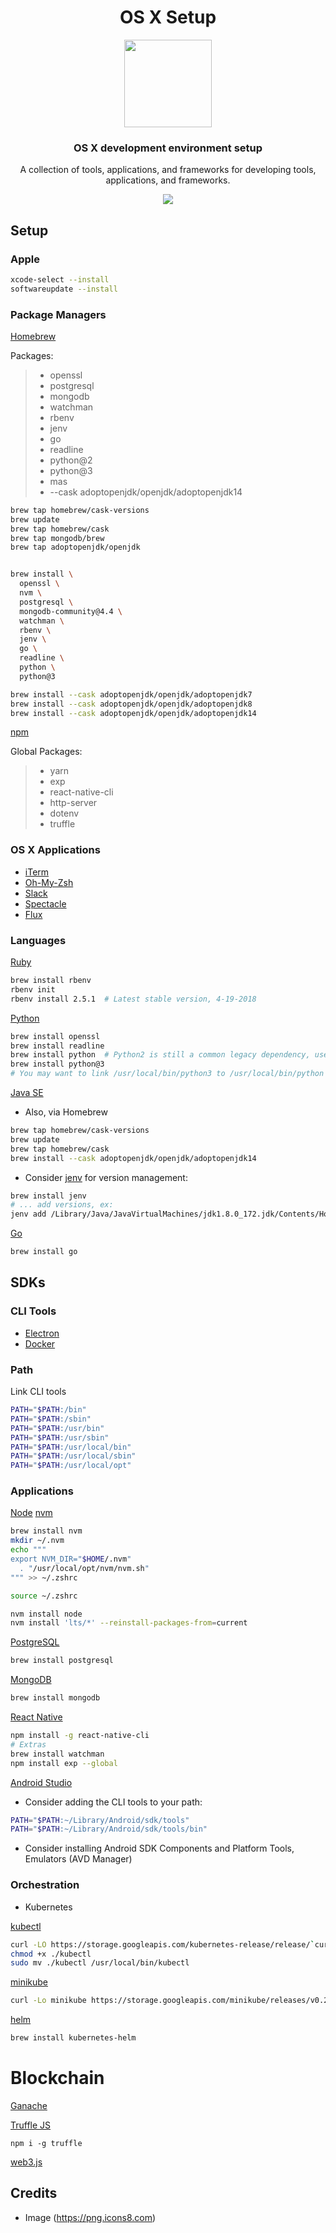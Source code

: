 <h1 align="center">OS X Setup</h1>

<p align="center" >
	<img src="https://png.icons8.com/ios/1600/mac-os-filled.png" width="140px" />
</p>

<h3 align="center">
	OS X development environment setup
</h3>

<p align="center">
  A collection of tools, applications, and frameworks for developing tools, applications, and frameworks.
</p>

<p align="center">
  <a href="https://github.com/srslafazan/osx-setup/blob/master/license">
		<img src="https://img.shields.io/badge/license-MIT-blue.svg?style=flat">
  </a>
</p>


## Setup

### Apple


```bash
xcode-select --install
softwareupdate --install
```

### Package Managers

[Homebrew](https://brew.sh/)

Packages:
> - openssl
> - postgresql
> - mongodb
> - watchman
> - rbenv
> - jenv
> - go
> - readline
> - python@2
> - python@3
> - mas
> - --cask adoptopenjdk/openjdk/adoptopenjdk14


```bash
brew tap homebrew/cask-versions
brew update
brew tap homebrew/cask
brew tap mongodb/brew
brew tap adoptopenjdk/openjdk


brew install \
  openssl \
  nvm \
  postgresql \
  mongodb-community@4.4 \
  watchman \
  rbenv \
  jenv \
  go \
  readline \
  python \
  python@3

brew install --cask adoptopenjdk/openjdk/adoptopenjdk7
brew install --cask adoptopenjdk/openjdk/adoptopenjdk8
brew install --cask adoptopenjdk/openjdk/adoptopenjdk14

```

[npm](https://www.npmjs.com/)

Global Packages:
> - yarn
> - exp
> - react-native-cli
> - http-server
> - dotenv
> - truffle


### OS X Applications

- [iTerm](https://www.iterm2.com/)
- [Oh-My-Zsh](http://ohmyz.sh/)
- [Slack](https://itunes.apple.com/us/app/slack/id803453959?mt=12)
- [Spectacle](https://www.spectacleapp.com/)
- [Flux](https://justgetflux.com/)

### Languages

[Ruby](https://www.ruby-lang.org/)
```bash
brew install rbenv
rbenv init
rbenv install 2.5.1  # Latest stable version, 4-19-2018
```

[Python](https://www.python.org/)
```bash
brew install openssl
brew install readline
brew install python  # Python2 is still a common legacy dependency, used in enterprise production apps, etc.
brew install python@3
# You may want to link /usr/local/bin/python3 to /usr/local/bin/python
```

[Java SE](http://www.oracle.com/technetwork/java/javase/downloads/index.html)

- Also, via Homebrew

```bash
brew tap homebrew/cask-versions
brew update
brew tap homebrew/cask
brew install --cask adoptopenjdk/openjdk/adoptopenjdk14
```

- Consider [jenv](http://www.jenv.be/) for version management:

```bash
brew install jenv
# ... add versions, ex:
jenv add /Library/Java/JavaVirtualMachines/jdk1.8.0_172.jdk/Contents/Home/
```

[Go](https://golang.org/)
```bash
brew install go
```
## SDKs


### CLI Tools

- [Electron](https://electronjs.org/)
- [Docker](https://store.docker.com/editions/community/docker-ce-desktop-mac)

### Path

Link CLI tools
```bash
PATH="$PATH:/bin"
PATH="$PATH:/sbin"
PATH="$PATH:/usr/bin"
PATH="$PATH:/usr/sbin"
PATH="$PATH:/usr/local/bin"
PATH="$PATH:/usr/local/sbin"
PATH="$PATH:/usr/local/opt"
```

### Applications

[Node](https://nodejs.org/)
[nvm](https://github.com/nvm-sh/nvm#installing-and-updating)


```bash
brew install nvm
mkdir ~/.nvm
echo """
export NVM_DIR="$HOME/.nvm"
  . "/usr/local/opt/nvm/nvm.sh"
""" >> ~/.zshrc

source ~/.zshrc

nvm install node
nvm install 'lts/*' --reinstall-packages-from=current
```

[PostgreSQL](https://www.postgresql.org/)
```bash
brew install postgresql
```

[MongoDB](https://www.mongodb.com/)
```bash
brew install mongodb
```

[React Native](https://github.com/facebook/react-native)
```bash
npm install -g react-native-cli
# Extras
brew install watchman
npm install exp --global
```

[Android Studio](https://developer.android.com/studio/)

- Consider adding the CLI tools to your path:

```bash
PATH="$PATH:~/Library/Android/sdk/tools"
PATH="$PATH:~/Library/Android/sdk/tools/bin"
```

- Consider installing Android SDK Components and Platform Tools, Emulators (AVD Manager)

### Orchestration

- Kubernetes

[kubectl](https://kubernetes.io/)
```bash
curl -LO https://storage.googleapis.com/kubernetes-release/release/`curl -s https://storage.googleapis.com/kubernetes-release/release/stable.txt`/bin/darwin/amd64/kubectl
chmod +x ./kubectl
sudo mv ./kubectl /usr/local/bin/kubectl
```

[minikube](https://github.com/kubernetes/minikube/)
```bash
curl -Lo minikube https://storage.googleapis.com/minikube/releases/v0.25.2/minikube-darwin-amd64 && chmod +x minikube && sudo mv minikube /usr/local/bin/
```

[helm](https://helm.sh/)
```bash
brew install kubernetes-helm
```

# Blockchain

[Ganache](https://truffleframework.com/ganache/)

[Truffle JS](https://truffleframework.com/)
```
npm i -g truffle
```
[web3.js](https://github.com/ethereum/web3.js/)

## Credits

- Image (https://png.icons8.com)
